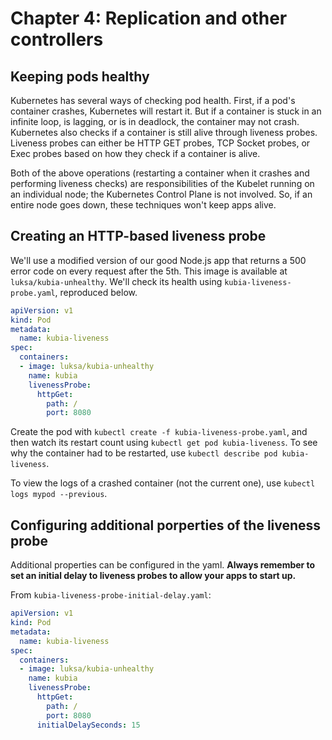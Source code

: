 # Chapter 4: Replication and other controllers

## Keeping pods healthy

Kubernetes has several ways of checking pod health. First, if a pod's container crashes, Kubernetes will restart it. But if a container is stuck in an infinite loop, is lagging, or is in deadlock, the container may not crash. Kubernetes also checks if a container is still alive through liveness probes. Liveness probes can either be HTTP GET probes, TCP Socket probes, or Exec probes based on how they check if a container is alive.

Both of the above operations (restarting a container when it crashes and performing liveness checks) are responsibilities of the Kubelet running on an individual node; the Kubernetes Control Plane is not involved. So, if an entire node goes down, these techniques won't keep apps alive.

## Creating an HTTP-based liveness probe

We'll use a modified version of our good Node.js app that returns a 500 error code on every request after the 5th. This image is available at `luksa/kubia-unhealthy`. We'll check its health using `kubia-liveness-probe.yaml`, reproduced below.

```yaml
apiVersion: v1
kind: Pod
metadata:
  name: kubia-liveness
spec:
  containers:
  - image: luksa/kubia-unhealthy
    name: kubia
    livenessProbe:
      httpGet:
        path: /
        port: 8080
```

Create the pod with `kubectl create -f kubia-liveness-probe.yaml`, and then watch its restart count using `kubectl get pod kubia-liveness`. To see why the container had to be restarted, use `kubectl describe pod kubia-liveness`.

To view the logs of a crashed container (not the current one), use `kubectl logs mypod --previous`.

## Configuring additional porperties of the liveness probe

Additional properties can be configured in the yaml. **Always remember to set an initial delay to liveness probes to allow your apps to start up.**

From `kubia-liveness-probe-initial-delay.yaml`:

```yaml
apiVersion: v1
kind: Pod
metadata:
  name: kubia-liveness
spec:
  containers:
  - image: luksa/kubia-unhealthy
    name: kubia
    livenessProbe:
      httpGet:
        path: /
        port: 8080
      initialDelaySeconds: 15
```
